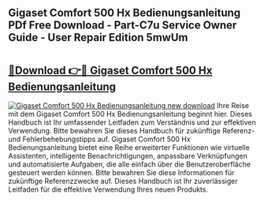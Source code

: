 ## Gigaset Comfort 500 Hx Bedienungsanleitung PDf Free Download - Part-C7u Service Owner Guide - User Repair Edition 5mwUm

# <h2><a href="http://df3n1q.blite.top/?on=Gigaset+Comfort+500+Hx+Bedienungsanleitung">🔗Download 👉🔴 Gigaset Comfort 500 Hx Bedienungsanleitung</a></h2>

[![Gigaset Comfort 500 Hx Bedienungsanleitung new download](https://i.imgur.com/lujVjoI.png)](http://df3n1q.blite.top/?on=Gigaset+Comfort+500+Hx+Bedienungsanleitung)
Ihre Reise mit dem Gigaset Comfort 500 Hx Bedienungsanleitung beginnt hier. Dieses Handbuch ist Ihr umfassender Leitfaden zum Verständnis und zur effektiven Verwendung. Bitte bewahren Sie dieses Handbuch für zukünftige Referenz- und Fehlerbehebungstipps auf. Gigaset Comfort 500 Hx Bedienungsanleitung bietet eine Reihe erweiterter Funktionen wie virtuelle Assistenten, intelligente Benachrichtigungen, anpassbare Verknüpfungen und automatisierte Aufgaben, die alle einfach über die Benutzeroberfläche gesteuert werden können. Bitte bewahren Sie diese Informationen für zukünftige Referenzzwecke auf. Dieses Handbuch ist Ihr zuverlässiger Leitfaden für die effektive Verwendung Ihres neuen Produkts.
